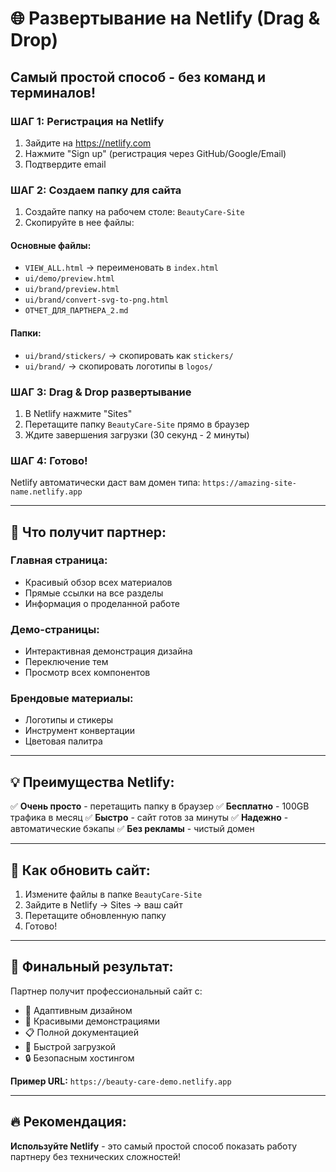 # 🌐 Развертывание на Netlify (Drag & Drop)

## Самый простой способ - без команд и терминалов!

### ШАГ 1: Регистрация на Netlify
1. Зайдите на https://netlify.com
2. Нажмите "Sign up" (регистрация через GitHub/Google/Email)
3. Подтвердите email

### ШАГ 2: Создаем папку для сайта
1. Создайте папку на рабочем столе: `BeautyCare-Site`
2. Скопируйте в нее файлы:

#### Основные файлы:
- `VIEW_ALL.html` → переименовать в `index.html`
- `ui/demo/preview.html`
- `ui/brand/preview.html`
- `ui/brand/convert-svg-to-png.html`
- `ОТЧЕТ_ДЛЯ_ПАРТНЕРА_2.md`

#### Папки:
- `ui/brand/stickers/` → скопировать как `stickers/`
- `ui/brand/` → скопировать логотипы в `logos/`

### ШАГ 3: Drag & Drop развертывание
1. В Netlify нажмите "Sites"
2. Перетащите папку `BeautyCare-Site` прямо в браузер
3. Ждите завершения загрузки (30 секунд - 2 минуты)

### ШАГ 4: Готово!
Netlify автоматически даст вам домен типа:
`https://amazing-site-name.netlify.app`

---

## 🎯 Что получит партнер:

### Главная страница:
- Красивый обзор всех материалов
- Прямые ссылки на все разделы
- Информация о проделанной работе

### Демо-страницы:
- Интерактивная демонстрация дизайна
- Переключение тем
- Просмотр всех компонентов

### Брендовые материалы:
- Логотипы и стикеры
- Инструмент конвертации
- Цветовая палитра

---

## 💡 Преимущества Netlify:

✅ **Очень просто** - перетащить папку в браузер
✅ **Бесплатно** - 100GB трафика в месяц
✅ **Быстро** - сайт готов за минуты
✅ **Надежно** - автоматические бэкапы
✅ **Без рекламы** - чистый домен

---

## 🔄 Как обновить сайт:

1. Измените файлы в папке `BeautyCare-Site`
2. Зайдите в Netlify → Sites → ваш сайт
3. Перетащите обновленную папку
4. Готово!

---

## 🎨 Финальный результат:

Партнер получит профессиональный сайт с:
- 📱 Адаптивным дизайном
- 🎨 Красивыми демонстрациями
- 📋 Полной документацией
- 🚀 Быстрой загрузкой
- 🔒 Безопасным хостингом

**Пример URL:** `https://beauty-care-demo.netlify.app`

---

## 🔥 Рекомендация:

**Используйте Netlify** - это самый простой способ показать работу партнеру без технических сложностей!



